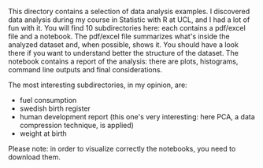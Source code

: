 This directory contains a selection of data analysis examples. I discovered data analysis during my course in Statistic with R at UCL, and I had a lot of fun with it.
You will find 10 subdirectories here: each contains a pdf/excel file and a notebook.
The pdf/excel file summarizes what's inside the analyzed dataset and, when possible, shows it. You should have a look there if you want to understand better the structure of the dataset.
The notebook contains a report of the analysis: there are plots, histograms, command line outputs and final considerations.

The most interesting subdirectories, in my opinion, are: 
- fuel consumption
- swedish birth register
- human development report (this one's very interesting: here PCA, a data compression technique, is applied)
- weight at birth

Please note: in order to visualize correctly the notebooks, you need to download them.
